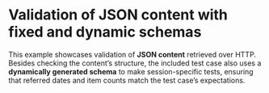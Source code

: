 # Validation of JSON content with fixed and dynamic schemas

This example showcases validation of **JSON content** retrieved over HTTP. Besides checking the content’s structure, the included test case also uses a **dynamically generated schema** to make session-specific tests, ensuring that referred dates and item counts match the test case’s expectations.